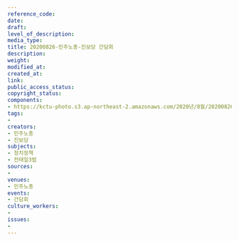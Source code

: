 ```yaml
---
reference_code: 
date: 
draft: 
level_of_description: 
media_type: 
title: 20200826-민주노총-진보당 간담회
description: 
weight: 
modified_at: 
created_at: 
link: 
public_access_status: 
copyright_status: 
components:
- https://kctu-photo.s3.ap-northeast-2.amazonaws.com/2020년/8월/20200826-민주노총-진보당+간담회/WW1D6562.jpg
tags:
- 
creators:
- 민주노총
- 진보당
subjects:
- 정치정책
- 전태일3법
sources:
- 
venues:
- 민주노총
events:
- 간담회
culture_workers:
- 
issues:
- 
---
```

